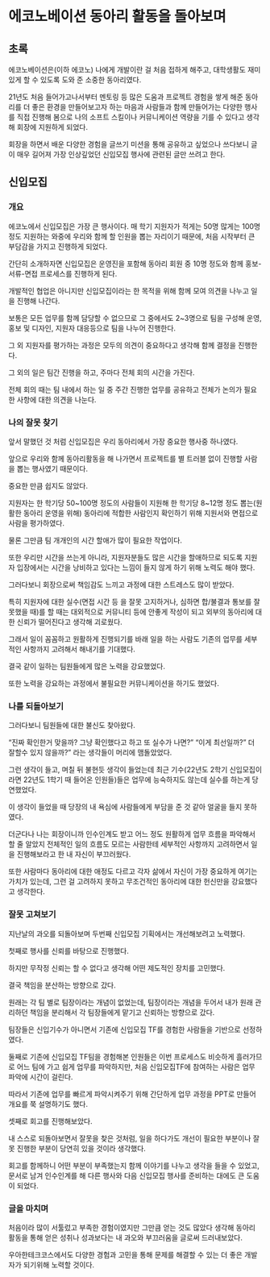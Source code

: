 # 에코노베이션 동아리 활동을 돌아보며

## 초록

에코노베이션은(이하 에코노) 나에게 개발이란 걸 처음 접하게 해주고, 대학생활도 재미있게 할 수 있도록 도와 준 소중한 동아리였다.

21년도 처음 들어가고나서부터 멘토링 등 많은 도움과 프로젝트 경험을 쌓게 해준 동아리를 더 좋은 환경을 만들어보고자 하는 마음과 사람들과 함께 만들어가는 다양한 행사를 직접 진행해 봄으로 나의 소프트 스킬이나 커뮤니케이션 역량을 기를 수 있다고 생각해 회장에 지원하게 되었다.

회장을 하면서 배운 다양한 경험을 글쓰기 미션을 통해 공유하고 싶었으나 쓰다보니 글이 매우 길어져 가장 인상깊었던 신입모집 행사에 관련된 글만 쓰려고 한다.

## 신입모집

### 개요

에코노에서 신입모집은 가장 큰 행사이다. 매 학기 지원자가 적게는 50명 많게는 100명 정도 지원하는 와중에 우리와 함께 할 인원을 뽑는 자리이기 때문에, 처음 시작부터 큰 부담감을 가지고 진행하게 되었다.

간단히 소개하자면 신입모집은 운영진을 포함해 동아리 회원 중 10명 정도와 함께 홍보-서류-면접 프로세스를 진행하게 된다.

개발적인 협업은 아니지만 신입모집이라는 한 목적을 위해 함께 모여 의견을 나누고 일을 진행해 나간다.

보통은 모든 업무를 함께 담당할 수 없으므로 그 중에서도 2~3명으로 팀을 구성해 운영, 홍보 및 디자인, 지원자 대응등으로 팀을 나누어 진행한다.

그 외 지원자를 평가하는 과정은 모두의 의견이 중요하다고 생각해 함께 결정을 진행한다.

그 외의 일은 팀간 진행을 하고, 주마다 전체 회의 시간을 가진다.

전체 회의 때는 팀 내에서 하는 일 중 주간 진행한 업무를 공유하고 전체가 논의가 필요한 사항에 대한 의견을 나눈다.

### 나의 잘못 찾기

앞서 말했던 것 처럼 신입모집은 우리 동아리에서 가장 중요한 행사중 하나였다.

앞으로 우리와 함께 동아리활동을 해 나가면서 프로젝트를 별 트러블 없이 진행할 사람을 뽑는 행사였기 때문이다.

중요한 만큼 쉽지도 않았다.

지원자는 한 학기당 50~100명 정도의 사람들이 지원해 한 학기당 8~12명 정도 뽑는(원활한 동아리 운영을 위해) 동아리에 적합한 사람인지 확인하기 위해 지원서와 면접으로 사람을 평가하였다.

물론 그만큼 팀 개개인의 시간 할애가 많이 필요한 작업이다.

또한 우리만 시간을 쓰는게 아니라, 지원자분들도 많은 시간을 할애하므로 되도록 지원자 입장에서는 시간을 낭비하고 있다는 느낌이 들지 않게 하기 위해 노력도 해야 했다.

그러다보니 회장으로써 책임감도 느끼고 과정에 대한 스트레스도 많이 받았다.

특히 지원자에 대한 실수(면접 시간 등 을 잘못 고지하거나, 심하면 합/불결과 통보를 잘못했을 때)를 할 때는 대외적으로 커뮤니티 등에 안좋게 작성이 되고 외부의 동아리에 대한 신뢰가 떨어진다고 생각해 괴로웠다.

그래서 일이 꼼꼼하고 원활하게 진행되기를 바래 일을 하는 사람도 기존의 업무를 세부적인 사항까지 고려해서 해내기를 기대했다.

결국 같이 일하는 팀원들에게 많은 노력을 강요했었다.

또한 노력을 강요하는 과정에서 불필요한 커뮤니케이션을 하기도 했었다.

### 나를 되돌아보기

그러다보니 팀원들에 대한 불신도 찾아왔다.

“진짜 확인한거 맞을까? 그냥 확인했다고 하고 또 실수가 나면?” “이게 최선일까?” 더 잘할수 있지 않을까?” 라는 생각들이 머리에 맴돌았었다.

그런 생각이 들고, 며칠 뒤 불현듯 생각이 들었는데 최근 기수(22년도 2학기 신입모집이라면 22년도 1학기 때 들어온 인원들)들은 업무에 능숙하지도 않는데 실수를 하는게 당연했었다.

이 생각이 들었을 때 당장의 내 욕심에 사람들에게 부담을 준 것 같아 얼굴을 들지 못하였다.

더군다나 나는 회장이니까 인수인계도 받고 어느 정도 원활하게 업무 흐름을 파악해서 할 줄 알았지 전체적인 일의 흐름도 모르는 사람한테 세부적인 사항까지 고려하면서 일을 진행해보라고 한 내 자신이 부끄러웠다.

또한 사람마다 동아리에 대한 애정도 다르고 각자 삶에서 자신이 가장 중요하게 여기는 가치가 있는데, 그런 걸 고려하지 못하고 무조건적인 동아리에 대한 헌신만을 강요했다고 생각한다.

### 잘못 고쳐보기

지난날의 과오를 되돌아보며 두번째 신입모집 기획에서는 개선해보려고 노력했다.

첫째로 행사를 신뢰를 바탕으로 진행했다.

하지만 무작정 신뢰는 할 수 없다고 생각해 어떤 제도적인 장치를 고민했다.

결국 책임을 분산하는 방향으로 갔다.

원래는 각 팀 별로 팀장이라는 개념이 없었는데, 팀장이라는 개념을 두어서 내가 원래 관리하던 책임을 분리해서 각 팀장들에게 맡기고 신뢰하는 방향으로 갔다.

팀장들은 신입기수가 아니면서 기존에 신입모집 TF를 경험한 사람들을 기반으로 선정하였다.

둘째로 기존에 신입모집 TF팀을 경험해본 인원들은 이번 프로세스도 비슷하게 흘러가므로 어느 팀에 가고 쉽게 업무를 파악하지만, 처음 신입모집TF에 참여하는 사람은 업무 파악에 시간이 걸린다.

따라서 기존에 업무를 빠르게 파악시켜주기 위해 간단하게 업무 과정을 PPT로 만들어 개요를 쭉 설명하기도 했다.

셋째로 회고를 진행해보았다.

내 스스로 되돌아보면서 잘못을 찾은 것처럼, 일을 하다가도 개선이 필요한 부분이나 잘못 진행한 부분이 당연히 있을 것이라 생각했다.

회고를 함께하니 어떤 부분이 부족했는지 함께 이야기를 나누고 생각을 들을 수 있었고, 문서로 남겨 인수인계를 해 다른 행사와 다음 신입모집 행사를 준비하는 대에도 큰 도움이 되었다.

### 글을 마치며

처음이라 많이 서툴렀고 부족한 경험이였지만 그만큼 얻는 것도 많았다 생각해 동아리 활동을 통해 얻은 성취나 성과보다는 내 과오와 부끄러움을 글로써 드러내보았다.

우아한테크코스에서도 다양한 경험과 고민을 통해 문제를 해결할 수 있는 더 좋은 개발자가 되기위해 노력할 것이다.
